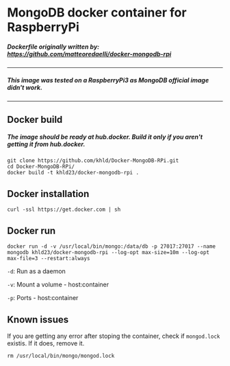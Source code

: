 # MongoDB docker container for RaspberryPi

##### Dockerfile originally written by: https://github.com/matteoredaelli/docker-mongodb-rpi

---

##### This image was tested on a RaspberryPi3 as MongoDB official image didn't work.

---

## Docker build

##### The image should be ready at hub.docker. Build it only if you aren't getting it from hub.docker.

```
git clone https://github.com/khld/Docker-MongoDB-RPi.git 
cd Docker-MongoDB-RPi/
docker build -t khld23/docker-mongodb-rpi .
```

## Docker installation

```
curl -ssl https://get.docker.com | sh
```

## Docker run

```
docker run -d -v /usr/local/bin/mongo:/data/db -p 27017:27017 --name mongodb khld23/docker-mongodb-rpi --log-opt max-size=10m --log-opt max-file=3 --restart:always
```
`-d`: Run as a daemon

`-v`: Mount a volume - host:container

`-p`: Ports - host:container


## Known issues

If you are getting any error after stoping the container, check if `mongod.lock` existis. If it does, remove it.

```
rm /usr/local/bin/mongo/mongod.lock
```
